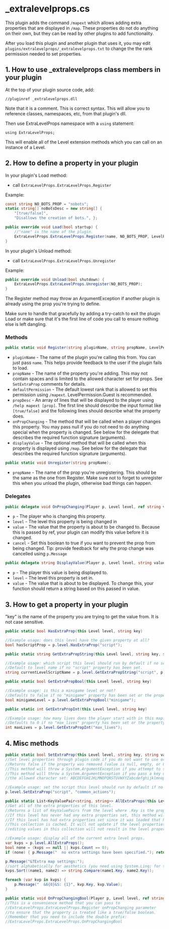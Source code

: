 # _extralevelprops.cs
This plugin adds the command `/mapext` which allows adding extra properties that are displayed in `/map`. These properties do not do anything on their own, but they can be read by other plugins to add functionality.

After you load this plugin and another plugin that uses it, you may edit `plugins/extralevelprops/_extralevelprops.txt` to change the the rank permission needed to set properties.

## 1. How to use _extralevelprops class members in your plugin

At the top of your plugin source code, add:

`//pluginref _extralevelprops.dll`

Note that it is a comment. This is correct syntax. This will allow you to reference classes, namespaces, etc, from that plugin's dll.

Then use ExtraLevelProps namespace with a `using` statement:

`using ExtraLevelProps;`

This will enable all of the Level extension methods which you can call on an instance of a Level.

## 2. How to define a property in your plugin

In your plugin's Load method:
- call `ExtraLevelProps.ExtraLevelProps.Register`

Example:
```CS
const string NO_BOTS_PROP = "nobots";
static string[] noBotsDesc = new string[] {
    "[true/false]",
    "Disallows the creation of bots.", };

public override void Load(bool startup) {
    //"name" is the name of the plugin.
    ExtraLevelProps.ExtraLevelProps.Register(name, NO_BOTS_PROP, LevelPermission.Guest, noBotsDesc, ExtraLevelProps.ExtraLevelProps.OnPropChangingBool);
}
```

In your plugin's Unload method:
- call `ExtraLevelProps.ExtraLevelProps.Unregister`

Example:
```CS
public override void Unload(bool shutdown) {
    ExtraLevelProps.ExtraLevelProps.Unregister(NO_BOTS_PROP);
}
```

The Register method may throw an ArgumentException if another plugin is already using the prop you're trying to define.

Make sure to handle that gracefully by adding a try-catch to exit the plugin Load or make sure that it's the first line of code you call to ensure nothing else is left dangling.

### Methods

```CS
public static void Register(string pluginName, string propName, LevelPermission defaultPermission, string[] propDesc, OnPropChanging onPropChanging, DisplayValue displayValue = null);
```
- `pluginName` -
The name of the plugin you're calling this from. You can just pass `name`. This helps provide feedback to the user if the plugin fails to load.
- `propName` - The name of the property you're adding. This may not contain spaces and is limited to the allowed character set for props. See `SetExtraProp` comments for details.
- `defaultPermission` - The default lowest rank that is allowed to set this permission using `/mapext`. LevelPermission.Guest is recommended.
- `propDesc` - An array of lines that will be displayed to the player using `/help mapext [prop]`. The first line should describe the input format like `[true/false]` and the following lines should describe what the property does.
- `onPropChanging` - The method that will be called when a player changes this property. You may pass null if you do not need to do anything special when the property is changed. See below for the delegate that describes the required function signature (arguments).
- `displayValue` - The optional method that will be called when this property is displayed using `/map`. See below for the delegate that describes the required function signature (arguments).

```CS
public static void Unregister(string propName);
```
- `propName` -
The name of the prop you're unregistering. This should be the same as the one from Register. Make sure not to forget to unregister this when you unload the plugin, otherwise bad things can happen.

### Delegates
```CS
public delegate void OnPropChanging(Player p, Level level, ref string value, ref bool cancel);
```
- `p` - The player who is changing this property.
- `level` - The level this property is being changed in
- `value` - The value that the property is about to be changed to. Because this is passed by ref, your plugin can modify this value before it is changed.
- `cancel` - Set this boolean to true if you want to prevent the prop from being changed. Tip: provide feedback for why the prop change was cancelled using `p.Message`

```CS
public delegate string DisplayValue(Player p, Level level, string value);
```
- `p` - The player this value is being displayed to.
- `level` - The level this property is set in.
- `value` - The value that is about to be displayed. To change this, your function should return a string based on this passed in value.

## 3. How to get a property in your plugin

"key" is the name of the property you are trying to get the value from. It is not case sensitive.

```CS
public static bool HasExtraProp(this Level level, string key)

//Example usage: does this level have the given property at all?
bool hasScriptProp = p.level.HasExtraProp("script");
```

```CS
public static string GetExtraPropString(this Level level, string key, string defaultValue = "")

//Example usage: which script this level should run by default if no script is provided.
//Default to level name if no "script" property has been set.
string currentLevelScriptName = p.level.GetExtraPropString("script", p.level.name);
```

```CS
public static bool GetExtraPropBool(this Level level, string key)

//Example usage: is this a minigame level or not?
//Defaults to false if no "minigame" property has been set or the property could not be parsed as a bool.
bool minigameLevel = p.level.GetExtraPropBool("minigame");
```

```CS
public static int GetExtraPropInt(this Level level, string key)

//Example usage: how many lives does the player start with in this map?
//Defaults to 0 if no "max_lives" property has been set or the property could not be parsed as an int.
int maxLives = p.level.GetExtraPropInt("max_lives");
```

## 4. Misc methods

```CS
public static bool SetExtraProp(this Level level, string key, string value)
//Set level properties through plugin code if you do not want to use or allow the use of /mapext
//Returns false if the property was removed (value is null, empty, or 0), otherwise true.
//This method will throw a System.ArgumentException if you attempt to set a property that has not been defined yet.
//This method will throw a System.ArgumentException if you pass a key or value with characters that are not included in
//the allowed character set: ABCDEFGHIJKLMNOPQRSTUVWXYZabcdefghijklmnopqrstuvwxyz1234567890._+,-/

//Example usage: set the script this level should run by default if no script is provided.
p.level.SetExtraProp("script", "common_actions");
```

```CS
public static List<KeyValuePair<string, string>> AllExtraProps(this Level level)
//Get all of the extra properties of this level.
//Returns a list of KeyValuePairs from the level where .Key is the property name and .Value is the property value.
//If this level has never had any extra properties set, this method will return null.
//If this level has had extra properties set since it was loaded that have since been removed, this method will return an empty List.
//This collection is cached. It will not update if the level properties change after you retrieve it and
//editing values in this collection will not result in the level properties being edited.

//Example usage: display all of the current extra level props.
var kvps = p.level.AllExtraProps();
bool none = (kvps == null || kvps.Count == 0);
if (none) { p.Message("  no extra settings have been specified."); return; }

p.Message("&TExtra map settings:");
//sort alphabetically for aesthetics (you need using System.Linq; for this):
kvps.Sort((name1, name2) => string.Compare(name1.Key, name2.Key));

foreach (var kvp in kvps) {
    p.Message("  &6{0}&S: {1}", kvp.Key, kvp.Value);
}

```

```CS
public static void OnPropChangingBool(Player p, Level level, ref string value, ref bool cancel);
//This is a convenience method that you can pass to
//ExtraLevelProps.ExtraLevelProps.Register onPropChanging parameter
//to ensure that the property is treated like a true/false boolean.
//Remember that you need to include the double prefix:
//ExtraLevelProps.ExtraLevelProps.OnPropChangingBool
```